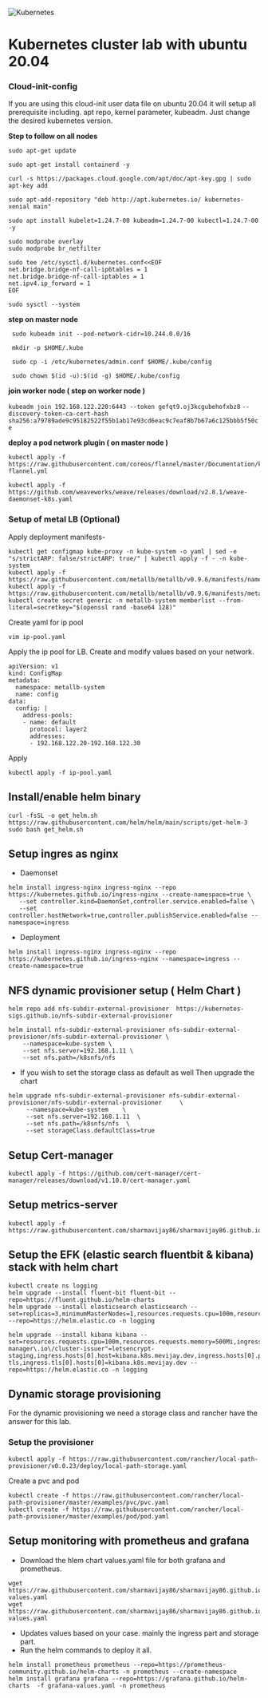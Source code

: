 ![Kubernetes](k8slogo.png)
# Kubernetes cluster lab with ubuntu 20.04

### Cloud-init-config
If you are using this cloud-init user data file on ubuntu 20.04 it will setup all prerequisite including. apt repo, kernel parameter, kubeadm. Just change the desired kubernetes version.
<script src="https://gist.github.com/sharmavijay86/cf86ca128a166ddd456bf0be1b95e2a6.js"></script>
**Step to follow on all nodes**

```
sudo apt-get update
```

```
sudo apt-get install containerd -y
```

```
curl -s https://packages.cloud.google.com/apt/doc/apt-key.gpg | sudo apt-key add
```

```
sudo apt-add-repository "deb http://apt.kubernetes.io/ kubernetes-xenial main"
```

```
sudo apt install kubelet=1.24.7-00 kubeadm=1.24.7-00 kubectl=1.24.7-00 -y
```

```
sudo modprobe overlay
sudo modprobe br_netfilter
```
```
sudo tee /etc/sysctl.d/kubernetes.conf<<EOF
net.bridge.bridge-nf-call-ip6tables = 1
net.bridge.bridge-nf-call-iptables = 1
net.ipv4.ip_forward = 1
EOF
```
```
sudo sysctl --system
```

**step on master node**

``` sudo kubeadm init --pod-network-cidr=10.244.0.0/16```

``` mkdir -p $HOME/.kube```

``` sudo cp -i /etc/kubernetes/admin.conf $HOME/.kube/config```

``` sudo chown $(id -u):$(id -g) $HOME/.kube/config```

**join worker node ( step on worker node )**

``` kubeadm join 192.168.122.220:6443 --token gefqt9.oj3kcgubehofxbz8 ```
     ```--discovery-token-ca-cert-hash sha256:a79789ade9c95182522f55b1ab17e93cd6eac9c7eaf8b7b67a6c125bbb5f50ce ```

**deploy a pod network plugin ( on master node )**

``` 
kubectl apply -f https://raw.githubusercontent.com/coreos/flannel/master/Documentation/kube-flannel.yml
```
```
kubectl apply -f https://github.com/weaveworks/weave/releases/download/v2.8.1/weave-daemonset-k8s.yaml
```
 
 ### Setup of metal LB (Optional)
Apply deployment manifests-
```
kubectl get configmap kube-proxy -n kube-system -o yaml | sed -e "s/strictARP: false/strictARP: true/" | kubectl apply -f - -n kube-system
kubectl apply -f https://raw.githubusercontent.com/metallb/metallb/v0.9.6/manifests/namespace.yaml
kubectl apply -f https://raw.githubusercontent.com/metallb/metallb/v0.9.6/manifests/metallb.yaml
kubectl create secret generic -n metallb-system memberlist --from-literal=secretkey="$(openssl rand -base64 128)"
```
Create yaml for ip pool 
```
vim ip-pool.yaml
```
Apply the ip pool for LB. Create and modify values based on your network.
```
apiVersion: v1
kind: ConfigMap
metadata:
  namespace: metallb-system
  name: config
data:
  config: |
    address-pools:
    - name: default
      protocol: layer2
      addresses:
      - 192.168.122.20-192.168.122.30
```
Apply
```
kubectl apply -f ip-pool.yaml
```
## Install/enable helm binary 
```
curl -fsSL -o get_helm.sh https://raw.githubusercontent.com/helm/helm/main/scripts/get-helm-3
sudo bash get_helm.sh
```
## Setup ingres as nginx
 - Daemonset
 ``` 
 helm install ingress-nginx ingress-nginx --repo https://kubernetes.github.io/ingress-nginx --create-namespace=true \
    --set controller.kind=DaemonSet,controller.service.enabled=false \
    --set controller.hostNetwork=true,controller.publishService.enabled=false --namespace=ingress 
 ```
 - Deployment
 ```
 helm install ingress-nginx ingress-nginx --repo https://kubernetes.github.io/ingress-nginx --namespace=ingress --create-namespace=true 
 ```

## NFS dynamic provisioner setup ( Helm Chart )
```
helm repo add nfs-subdir-external-provisioner  https://kubernetes-sigs.github.io/nfs-subdir-external-provisioner   

helm install nfs-subdir-external-provisioner nfs-subdir-external-provisioner/nfs-subdir-external-provisioner \
    --namespace=kube-system \
    --set nfs.server=192.168.1.11 \
    --set nfs.path=/k8snfs/nfs
```
- If you wish to set the storage class as default as well Then upgrade the chart
```
helm upgrade nfs-subdir-external-provisioner nfs-subdir-external-provisioner/nfs-subdir-external-provisioner     \
     --namespace=kube-system    \
     --set nfs.server=192.168.1.11  \
     --set nfs.path=/k8snfs/nfs  \
     --set storageClass.defaultClass=true
 ```
## Setup Cert-manager
```
kubectl apply -f https://github.com/cert-manager/cert-manager/releases/download/v1.10.0/cert-manager.yaml
```

## Setup metrics-server  
```
kubectl apply -f https://raw.githubusercontent.com/sharmavijay86/sharmavijay86.github.io/master/blog/k8ssetup/components.yaml
```
## Setup the EFK (elastic search fluentbit & kibana) stack with helm chart

```
kubectl create ns logging
helm upgrade --install fluent-bit fluent-bit --repo=https://fluent.github.io/helm-charts
helm upgrade --install elasticsearch elasticsearch --set=replicas=3,minimumMasterNodes=1,resources.requests.cpu=100m,resources.requests.memory=1Gi,volumeClaimTemplate.resources.requets.storage=5Gi, --repo=https://helm.elastic.co -n logging

helm upgrade --install kibana kibana --set=resources.requests.cpu=100m,resources.requests.memory=500Mi,ingress.enabled=true,ingress.annotations."cert-manager\.io\/cluster-issuer"=letsencrypt-staging,ingress.hosts[0].host=kibana.k8s.mevijay.dev,ingress.hosts[0].paths[0].path=/,ingress.tls[0].secretName=kibana-tls,ingress.tls[0].hosts[0]=kibana.k8s.mevijay.dev --repo=https://helm.elastic.co -n logging
```

## Dynamic storage provisioning
For the dynamic provisioning we need a storage class and rancher have the answer for this lab.
### Setup the provisioner 
```
kubectl apply -f https://raw.githubusercontent.com/rancher/local-path-provisioner/v0.0.23/deploy/local-path-storage.yaml
```
Create a pvc and pod
```
kubectl create -f https://raw.githubusercontent.com/rancher/local-path-provisioner/master/examples/pvc/pvc.yaml
kubectl create -f https://raw.githubusercontent.com/rancher/local-path-provisioner/master/examples/pod/pod.yaml
```

## Setup monitoring with prometheus and grafana

- Download the hlem chart values.yaml file for both grafana and prometheus.   
```
wget https://raw.githubusercontent.com/sharmavijay86/sharmavijay86.github.io/master/blog/k8ssetup/grafana-values.yaml
wget https://raw.githubusercontent.com/sharmavijay86/sharmavijay86.github.io/master/blog/k8ssetup/prometheus-values.yaml
```
- Updates values based on your case. mainly the ingress part and storage part.
- Run the helm commands to deploy it all.
```
helm install prometheus prometheus --repo=https://prometheus-community.github.io/helm-charts -n prometheus --create-namespace
helm install grafana grafana --repo=https://grafana.github.io/helm-charts  -f grafana-values.yaml -n prometheus
```

